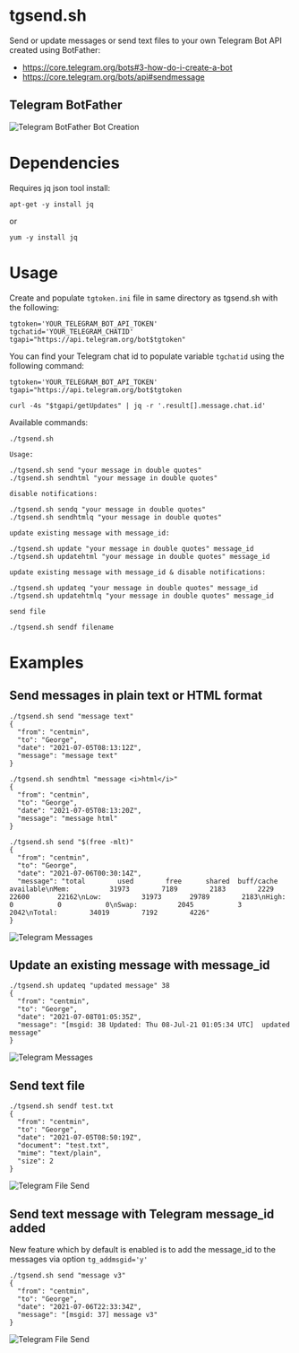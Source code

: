 # tgsend.sh

Send or update messages or send text files to your own Telegram Bot API created using BotFather:

* https://core.telegram.org/bots#3-how-do-i-create-a-bot
* https://core.telegram.org/bots/api#sendmessage

## Telegram BotFather

![Telegram BotFather Bot Creation](/images/telegram-botfather-01.png)

# Dependencies

Requires jq json tool install:

```
apt-get -y install jq
```
or 
```
yum -y install jq
```

# Usage

Create and populate `tgtoken.ini` file in same directory as tgsend.sh with the following:

```
tgtoken='YOUR_TELEGRAM_BOT_API_TOKEN'
tgchatid='YOUR_TELEGRAM_CHATID'
tgapi="https://api.telegram.org/bot$tgtoken"
```

You can find your Telegram chat id to populate variable `tgchatid` using the following command:

```
tgtoken='YOUR_TELEGRAM_BOT_API_TOKEN'
tgapi="https://api.telegram.org/bot$tgtoken

curl -4s "$tgapi/getUpdates" | jq -r '.result[].message.chat.id'
```

Available commands:

```
./tgsend.sh 

Usage:

./tgsend.sh send "your message in double quotes"
./tgsend.sh sendhtml "your message in double quotes"

disable notifications:

./tgsend.sh sendq "your message in double quotes"
./tgsend.sh sendhtmlq "your message in double quotes"

update existing message with message_id:

./tgsend.sh update "your message in double quotes" message_id
./tgsend.sh updatehtml "your message in double quotes" message_id

update existing message with message_id & disable notifications:

./tgsend.sh updateq "your message in double quotes" message_id
./tgsend.sh updatehtmlq "your message in double quotes" message_id

send file

./tgsend.sh sendf filename
```

# Examples

## Send messages in plain text or HTML format

```
./tgsend.sh send "message text"
{
  "from": "centmin",
  "to": "George",
  "date": "2021-07-05T08:13:12Z",
  "message": "message text"
}
```
```
./tgsend.sh sendhtml "message <i>html</i>"
{
  "from": "centmin",
  "to": "George",
  "date": "2021-07-05T08:13:20Z",
  "message": "message html"
}
```
```
./tgsend.sh send "$(free -mlt)"
{
  "from": "centmin",
  "to": "George",
  "date": "2021-07-06T00:30:14Z",
  "message": "total        used        free      shared  buff/cache   available\nMem:          31973        7189        2183        2229       22600       22162\nLow:          31973       29789        2183\nHigh:             0           0           0\nSwap:          2045           3        2042\nTotal:        34019        7192        4226"
}
```

![Telegram Messages](/images/telegram-send-04.png)

## Update an existing message with message_id

```
./tgsend.sh updateq "updated message" 38
{
  "from": "centmin",
  "to": "George",
  "date": "2021-07-08T01:05:35Z",
  "message": "[msgid: 38 Updated: Thu 08-Jul-21 01:05:34 UTC]  updated message"
}
```

![Telegram Messages](/images/telegram-send-06b.png)

## Send text file

```
./tgsend.sh sendf test.txt
{
  "from": "centmin",
  "to": "George",
  "date": "2021-07-05T08:50:19Z",
  "document": "test.txt",
  "mime": "text/plain",
  "size": 2
}
```

![Telegram File Send](/images/telegram-send-03.png)

## Send text message with Telegram message_id added

New feature which by default is enabled is to add the message_id to the messages via option `tg_addmsgid='y'`

```
./tgsend.sh send "message v3"
{
  "from": "centmin",
  "to": "George",
  "date": "2021-07-06T22:33:34Z",
  "message": "[msgid: 37] message v3"
}
```

![Telegram File Send](/images/telegram-send-05.png)